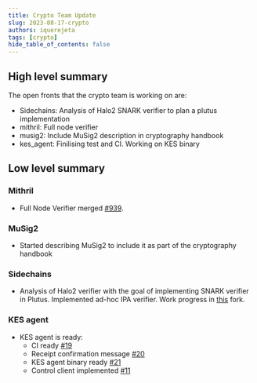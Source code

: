 ```yaml
---
title: Crypto Team Update
slug: 2023-08-17-crypto
authors: iquerejeta
tags: [crypto]
hide_table_of_contents: false
---
```


## High level summary
The open fronts that the crypto team is working on are:
* Sidechains: Analysis of Halo2 SNARK verifier to plan a plutus implementation
* mithril: Full node verifier
* musig2: Include MuSig2 description in cryptography handbook
* kes_agent: Finilising test and CI. Working on KES binary

## Low level summary
### Mithril
* Full Node Verifier merged [#939](https://github.com/input-output-hk/mithril/pull/939).
### MuSig2
* Started describing MuSig2 to include it as part of the cryptography handbook 
### Sidechains
* Analysis of Halo2 verifier with the goal of implementing SNARK verifier in Plutus. Implemented ad-hoc IPA verifier. Work progress in [this](https://github.com/alexandroszacharakis8/halo2/tree/iquerejeta) fork.
### KES agent
* KES agent is ready:
    * CI ready [#19](https://github.com/input-output-hk/kes-agent/issues/19)
    * Receipt confirmation message [#20](https://github.com/input-output-hk/kes-agent/issues/20)
    * KES agent binary ready [#21](https://github.com/input-output-hk/kes-agent/issues/21)
    * Control client implemented [#11](https://github.com/input-output-hk/kes-agent/issues/11)

